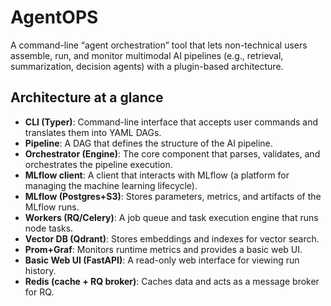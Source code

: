 # AgentOPS
A command-line “agent orchestration” tool that lets non-technical users assemble, run, and monitor multimodal AI pipelines (e.g., retrieval, summarization, decision agents) with a plugin-based architecture. 

## Architecture at a glance

- **CLI (Typer)**: Command-line interface that accepts user commands and translates them into YAML DAGs.
- **Pipeline**: A DAG that defines the structure of the AI pipeline.
- **Orchestrator (Engine)**: The core component that parses, validates, and orchestrates the pipeline execution.
- **MLflow client**: A client that interacts with MLflow (a platform for managing the machine learning lifecycle).
- **MLflow (Postgres+S3)**: Stores parameters, metrics, and artifacts of the MLflow runs.
- **Workers (RQ/Celery)**: A job queue and task execution engine that runs node tasks.
- **Vector DB (Qdrant)**: Stores embeddings and indexes for vector search.
- **Prom+Graf**: Monitors runtime metrics and provides a basic web UI.
- **Basic Web UI (FastAPI)**: A read-only web interface for viewing run history.
- **Redis (cache + RQ broker)**: Caches data and acts as a message broker for RQ.

